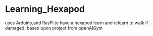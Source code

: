# Learning_Hexapod
uses Arduino,and RasPi to have a hexapod learn and relearn to walk if damaged, based upon project from openAIGym
